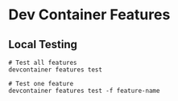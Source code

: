 # Dev Container Features

## Local Testing
```shell
# Test all features
devcontainer features test

# Test one feature
devcontainer features test -f feature-name
```
